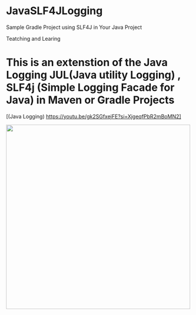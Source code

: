 # JavaSLF4JLogging
Sample Gradle Project using SLF4J in Your Java Project   
 
Teatching and Learing 

# This is an extenstion of the  Java Logging JUL(Java utility Logging) , SLF4j (Simple Logging Facade for Java) in Maven or Gradle Projects
[(Java Logging) https://youtu.be/gk2SGfxejFE?si=XjgeqfPbR2mBoMN2]

<img src="https://tahmed30.github.io/JavaUtilityLogging/images/JavaLogging.png" width="500">
